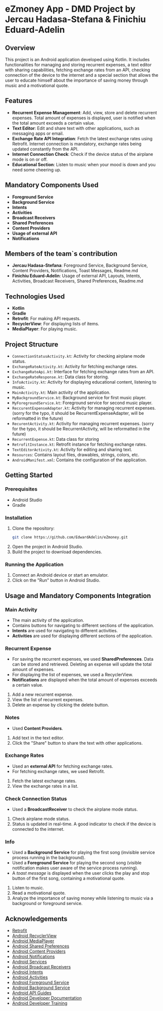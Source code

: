# eZmoney App - DMD Project by Jercau Hadasa-Stefana & Finichiu Eduard-Adelin

## Overview
This project is an Android application developed using Kotlin. 
It includes functionalities for managing and storing recurrent expenses, a text editor with sharing capabilities, fetching exchange rates from an API,
checking connection of the device to the internet and a special section that allows the user to educate himself about the importance of saving money through music and a
motivational quote.

## Features
- **Recurrent Expense Management**: Add, view, store and delete recurrent expenses. Total amount of expenses is displayed, 
user is notified when the total amount exceeds a certain value.
- **Text Editor**: Edit and share text with other applications, such as messaging apps or email.
- **Exchange Rate API Integration**: Fetch the latest exchange rates using Retrofit. Internet connection is mandatory, exchange rates being updated constantly from the API.
- **Internet Connection Check**: Check if the device status of the airplane mode is on or off. 
- **Educational Section**: Listen to music when your mood is down and you need some cheering up.

## Mandatory Components Used

- **Foreground Service**
- **Background Service**
- **Intents**
- **Activities**
- **Broadcast Receivers**
- **Shared Preferences**
- **Content Providers**
- **Usage of external API**
- **Notifications**

## Members of the team`s contribution
- **Jercau Hadasa-Stefana**: Foreground Service, Background Service, Content Providers, Notifications, Toast Messages, Readme.md
- **Finichiu Eduard-Adelin**:  Usage of external API, Layouts, Intents, Activities, Broadcast Receivers, Shared Preferences, Readme.md

## Technologies Used

- **Kotlin**
- **Gradle**
- **Retrofit**: For making API requests.
- **RecyclerView**: For displaying lists of items.
- **MediaPlayer**: For playing music.

## Project Structure

- `ConnectionStatusActivity.kt`: Activity for checking airplane mode status.
- `ExchangeRateActivity.kt`: Activity for fetching exchange rates.
- `ExchangeRateApi.kt`: Interface for fetching exchange rates from an API.
- `ExchangeRateResponse.kt`: Data class for storing.
- `InfoActivity.kt`: Activity for displaying educational content, listening to music.
- `MainActivity.kt`: Main activity of the application.
- `MyBackgroundService.kt`: Background service for first music player.
- `MyForegroundService.kt`: Foreground service for second music player.
- `ReccurentExpenseAdapter.kt`: Activity for managing recurrent expenses. (sorry for the typo, it should be RecurrentExpenseAdapter, will be reformatted in the future)
- `RecurentActivity.kt`: Activity for managing recurrent expenses. (sorry for the typo, it should be RecurrentActivity, will be reformatted in the future)
- `RecurrentExpense.kt`: Data class for storing
- `RetrofitInstance.kt`: Retrofit instance for fetching exchange rates.
- `TextEditorActivity.kt`: Activity for editing and sharing text.
- `Resources`: Contains layout files, drawables, strings, colors, etc.
- `AndroidManifest.xml`: Contains the configuration of the application.

## Getting Started

### Prerequisites
- Android Studio 
- Gradle

### Installation
1. Clone the repository:
    ```sh
    git clone https://github.com/EdwardAdelin/eZmoney.git
    ```
2. Open the project in Android Studio.
3. Build the project to download dependencies.

### Running the Application
1. Connect an Android device or start an emulator.
2. Click on the "Run" button in Android Studio.

## Usage and Mandatory Components Integration

### Main Activity
- The main activity of the application.
- Contains buttons for navigating to different sections of the application.
- **Intents** are used for navigating to different activities.
- **Activities** are used for displaying different sections of the application.

### Recurrent Expense 
- For saving the recurrent expenses, we used **SharedPreferences**. Data can be stored and retrieved. Deleting an expense will update the total amount of expenses.
- For displaying the list of expenses, we used a RecyclerView.
- **Notifications** are displayed when the total amount of expenses exceeds a certain value.
1. Add a new recurrent expense.
2. View the list of recurrent expenses.
3. Delete an expense by clicking the delete button.

### Notes 
- Used **Content Providers**.
1. Add text in the text editor.
2. Click the "Share" button to share the text with other applications.

### Exchange Rates
- Used an **external API** for fetching exchange rates.
- For fetching exchange rates, we used Retrofit.
1. Fetch the latest exchange rates.
2. View the exchange rates in a list.

### Check Connection Status
- Used a **BroadcastReceiver** to check the airplane mode status.
1. Check airplane mode status.
2. Status is updated in real-time. A good indicator to check if the device is connected to the internet.

### Info
- Used a **Background Service** for playing the first song (invisible service process running in the background).
- Used a **Foreground Service** for playing the second song (visible notification makes user aware of the service process running).
- A _toast message_ is displayed when the user clicks the play and stop button of the first song, containing a motivational quote.
1. Listen to music.
2. Read a motivational quote.
3. Analyze the importance of saving money while listening to music via a background or foreground service.

## Acknowledgements
- [Retrofit](https://square.github.io/retrofit/)
- [Android RecyclerView](https://developer.android.com/guide/topics/ui/layout/recyclerview)
- [Android MediaPlayer](https://developer.android.com/reference/android/media/MediaPlayer)
- [Android Shared Preferences](https://developer.android.com/training/data-storage/shared-preferences)
- [Android Content Providers](https://developer.android.com/guide/topics/providers/content-providers)
- [Android Notifications](https://developer.android.com/guide/topics/ui/notifiers/notifications)
- [Android Services](https://developer.android.com/guide/components/services)
- [Android Broadcast Receivers](https://developer.android.com/guide/components/broadcasts)
- [Android Intents](https://developer.android.com/guide/components/intents-filters)
- [Android Activities](https://developer.android.com/guide/components/activities)
- [Android Foreground Service](https://developer.android.com/guide/components/services#Foreground)
- [Android Background Service](https://developer.android.com/guide/components/services#Background)
- [Android API Guides](https://developer.android.com/guide)
- [Android Developer Documentation](https://developer.android.com/docs)
- [Android Developer Training](https://developer.android.com/courses)
